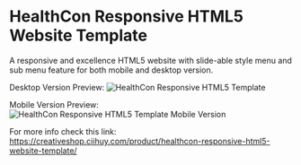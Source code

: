 # HealthCon Responsive HTML5 Website Template
A responsive and excellence HTML5 website with slide-able style menu and sub menu feature for both mobile and desktop version.

Desktop Version Preview:
![HealthCon Responsive HTML5 Template](https://creativeshop.ciihuy.com/wp-content/uploads/2020/02/Desktop-Version-HealtChon-Responsive-HTML5-Website-Template-from-Ciihuy-Creative-Store.jpg)

Mobile Version Preview:
![HealthCon Responsive HTML5 Template Mobile Version](https://creativeshop.ciihuy.com/wp-content/uploads/2020/02/Mobile-Version-HealtChon-Responsive-HTML5-Website-Template-from-Ciihuy-Creative-Store-1.png)

For more info check this link: https://creativeshop.ciihuy.com/product/healthcon-responsive-html5-website-template/
